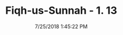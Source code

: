---
title        : "Fiqh-us-Sunnah - 1. 13"
date         : 7/25/2018 1:45:22 PM
draft        : false
type         : "hadith"
layout       : "hadith"
BookCode     : "FQS"
VolumeNumber : "1"
FiqhNumber   : "13"
categories  :  ["Purification-Purifying the body and clothes","Impuritie - Dogs"]
---